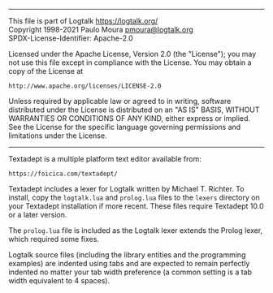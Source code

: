 ________________________________________________________________________

This file is part of Logtalk <https://logtalk.org/>  
Copyright 1998-2021 Paulo Moura <pmoura@logtalk.org>  
SPDX-License-Identifier: Apache-2.0

Licensed under the Apache License, Version 2.0 (the "License");
you may not use this file except in compliance with the License.
You may obtain a copy of the License at

    http://www.apache.org/licenses/LICENSE-2.0

Unless required by applicable law or agreed to in writing, software
distributed under the License is distributed on an "AS IS" BASIS,
WITHOUT WARRANTIES OR CONDITIONS OF ANY KIND, either express or implied.
See the License for the specific language governing permissions and
limitations under the License.
________________________________________________________________________


Textadept is a multiple platform text editor available from:

	https://foicica.com/textadept/

Textadept includes a lexer for Logtalk written by Michael T. Richter.
To install, copy the `logtalk.lua` and `prolog.lua` files to the `lexers`
directory on your Textadept installation if more recent. These files
require Textadept 10.0 or a later version.

The `prolog.lua` file is included as the Logtalk lexer extends the Prolog
lexer, which required some fixes.

Logtalk source files (including the library entities and the programming
examples) are indented using tabs and are expected to remain perfectly 
indented no matter your tab width preference (a common setting is a tab
width equivalent to 4 spaces).
